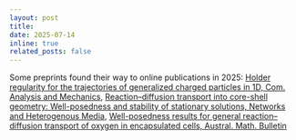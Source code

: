 ```yaml
---
layout: post
title: 
date: 2025-07-14
inline: true
related_posts: false
---
```


Some preprints found their way to online publications in 2025: [Holder regularity for the trajectories of generalized charged particles in 1D, Com. Analysis and Mechanics](https://www.aimspress.com/article/doi/10.3934/cam.2025028),
[Reaction–diffusion transport into core-shell geometry: Well-posedness and stability of stationary solutions, Networks and Heterogenous Media](https://www.aimspress.com/article/doi/10.3934/nhm.2025001),
[Well-posedness results for general reaction–diffusion transport of oxygen in encapsulated cells, Austral. Math. Bulletin](https://resolve.cambridge.org/core/journals/bulletin-of-the-australian-mathematical-society/article/abs/wellposedness-results-for-general-reactiondiffusion-transport-of-oxygen-in-encapsulated-cells/675BC1A38490100AC1FE4ABA080FB900)
